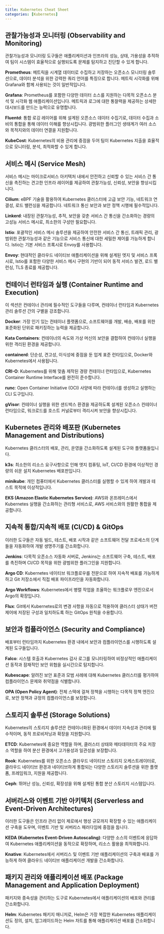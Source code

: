 ```yaml
---
title: Kubernetes Cheat Sheet
categories: [Kubernetes]
---
```



## 관찰가능성과 모니터링 (Observability and Monitoring)

관찰가능성과 모니터링 도구들은 애플리케이션과 인프라의 성능, 상태, 가용성을 추적하여 팀이 시스템이 효율적으로 실행되도록 문제를 탐지하고 진단할 수 있게 합니다.

**Prometheus**: 메트릭을 시계열 데이터로 수집하고 저장하는 오픈소스 모니터링 솔루션으로, 데이터 분석을 위한 강력한 쿼리 언어를 특징으로 합니다. 메트릭 시각화를 위해 Grafana와 함께 사용되는 것이 일반적입니다.

**Grafana**: Prometheus를 포함한 다양한 데이터 소스를 지원하는 다목적 오픈소스 분석 및 시각화 웹 애플리케이션입니다. 메트릭과 로그에 대한 통찰력을 제공하는 상세한 대시보드를 만드는 능력으로 유명합니다.

**Fluentd**: 통합 로깅 레이어를 위해 설계된 오픈소스 데이터 수집기로, 데이터 수집과 소비의 통합을 통해 데이터 이해를 향상시킵니다. 광범위한 플러그인 생태계가 여러 소스와 목적지와의 데이터 연결을 지원합니다.

**KubeCost**: Kubernetes의 비용 관리에 중점을 두어 팀이 Kubernetes 지출을 효율적으로 모니터링, 분석, 최적화할 수 있게 합니다.

## 서비스 메시 (Service Mesh)

서비스 메시는 마이크로서비스 아키텍처 내에서 안전하고 신뢰할 수 있는 서비스 간 통신을 촉진하는 견고한 인프라 레이어를 제공하여 관찰가능성, 신뢰성, 보안을 향상시킵니다.

**Cilium**: eBPF 기술을 활용하여 Kubernetes 클러스터에 고급 보안 기능, 네트워크 연결성, 로드 밸런싱을 제공합니다. 네트워크 통신 보안과 보안 정책 시행에 필수적입니다.

**Linkerd**: 내장된 관찰가능성, 추적, 보안을 갖춘 서비스 간 통신을 간소화하는 경량의 고성능 서비스 메시로, 최소한의 구성만 필요합니다.

**Istio**: 포괄적인 서비스 메시 솔루션을 제공하여 안전한 서비스 간 통신, 트래픽 관리, 광범위한 관찰가능성과 같은 기능으로 서비스 통신에 대한 세밀한 제어를 가능하게 합니다. Istio는 기본 서비스 프록시로 Envoy를 사용합니다.

**Envoy**: 현대적인 클라우드 네이티브 애플리케이션을 위해 설계된 엣지 및 서비스 프록시로, Istio를 포함한 다양한 서비스 메시 구현의 기반이 되어 동적 서비스 발견, 로드 밸런싱, TLS 종료를 제공합니다.

## 컨테이너 런타임과 실행 (Container Runtime and Execution)

이 섹션은 컨테이너 관리에 필수적인 도구들을 다루며, 컨테이너 런타임과 Kubernetes 관리 솔루션 간의 구별을 강조합니다.

**Docker**: 가장 인기 있는 컨테이너 플랫폼으로, 소프트웨어를 개발, 배송, 배포를 위한 표준화된 단위로 패키징하는 능력을 제공합니다.

**Kata Containers**: 컨테이너의 속도와 가상 머신의 보안을 결합하여 컨테이너 실행을 위한 격리된 환경을 제공합니다.

**containerd**: 단순성, 견고성, 이식성에 중점을 둔 업계 표준 런타임으로, Docker와 Kubernetes에서 사용됩니다.

**CRI-O**: Kubernetes를 위해 맞춤 제작된 경량 컨테이너 런타임으로, Kubernetes Container Runtime Interface를 완전히 준수합니다.

**runc**: Open Container Initiative (OCI) 사양에 따라 컨테이너를 생성하고 실행하는 CLI 도구입니다.

**gVisor**: 컨테이너 실행을 위한 샌드박스 환경을 제공하도록 설계된 오픈소스 컨테이너 런타임으로, 워크로드를 호스트 커널로부터 격리시켜 보안을 향상시킵니다.

## Kubernetes 관리와 배포판 (Kubernetes Management and Distributions)

Kubernetes 클러스터의 배포, 관리, 운영을 간소화하도록 설계된 도구와 플랫폼들입니다.

**k3s**: 최소한의 리소스 요구사항으로 인해 엣지 컴퓨팅, IoT, CI/CD 환경에 이상적인 경량의 쉬운 설치 Kubernetes 배포판입니다.

**minikube**: 개인 컴퓨터에서 Kubernetes 클러스터를 실행할 수 있게 하여 개발과 테스트 목적에 이상적입니다.

**EKS (Amazon Elastic Kubernetes Service)**: AWS와 온프레미스에서 Kubernetes 실행을 간소화하는 관리형 서비스로, AWS 서비스와의 원활한 통합을 제공합니다.

## 지속적 통합/지속적 배포 (CI/CD) & GitOps

이러한 도구들은 자동 빌드, 테스트, 배포 시작과 같은 소프트웨어 전달 프로세스의 단계들을 자동화하여 개발 생명주기를 간소화합니다.

**Jenkins**: 다목적 오픈소스 자동화 서버로, Jenkins는 소프트웨어 구축, 테스트, 배포를 촉진하며 CI/CD 목적을 위한 광범위한 플러그인을 지원합니다.

**Argo CD**: Kubernetes 네이티브 워크플로우를 전문으로 하여 지속적 배포를 가능하게 하고 Git 저장소에서 직접 배포 파이프라인을 자동화합니다.

**Argo Workflows**: Kubernetes에서 병렬 작업을 조율하는 워크플로우 엔진으로서 Argo의 확장입니다.

**Flux**: Git에서 Kubernetes로의 변경 사항을 자동으로 적용하여 클러스터 상태가 버전 제어에 저장된 구성과 일치하도록 하는 GitOps 원칙을 수용합니다.

## 보안과 컴플라이언스 (Security and Compliance)

배포부터 런타임까지 Kubernetes 환경 내에서 보안과 컴플라이언스를 시행하도록 설계된 도구들입니다.

**Falco**: 시스템 호출과 Kubernetes 감사 로그를 모니터링하여 비정상적인 애플리케이션 동작과 잠재적인 보안 위협을 실시간으로 탐지합니다.

**Kubescape**: 알려진 보안 표준과 모범 사례에 대해 Kubernetes 클러스터를 평가하여 컴플라이언스 문제와 취약점을 식별합니다.

**OPA (Open Policy Agent)**: 전체 스택에 걸쳐 정책을 시행하는 다목적 정책 엔진으로, 보안 정책과 규정의 컴플라이언스를 보장합니다.

## 스토리지 솔루션 (Storage Solutions)

Kubernetes의 스토리지 솔루션은 컨테이너화된 환경에서 데이터 지속성과 관리에 필수적이며, 동적 프로비저닝과 확장을 지원합니다.

**ETCD**: Kubernetes에 중요한 역할을 하며, 클러스터 상태와 메타데이터의 주요 저장소 역할을 하여 분산 환경에서 고가용성과 일관성을 보장합니다.

**Rook**: Kubernetes를 위한 오픈소스 클라우드 네이티브 스토리지 오케스트레이터로, 클라우드 네이티브 환경과 네이티브하게 통합되는 다양한 스토리지 솔루션을 위한 플랫폼, 프레임워크, 지원을 제공합니다.

**Ceph**: 뛰어난 성능, 신뢰성, 확장성을 위해 설계된 통합 분산 스토리지 시스템입니다.

## 서버리스와 이벤트 기반 아키텍처 (Serverless and Event-Driven Architectures)

이러한 도구들은 인프라 관리 없이 제로에서 행성 규모까지 확장할 수 있는 애플리케이션 구축을 도우며, 이벤트 기반 및 서버리스 패러다임에 중점을 둡니다.

**KEDA (Kubernetes Event-Driven Autoscaling)**: 다양한 소스의 이벤트에 응답하여 Kubernetes 애플리케이션을 동적으로 확장하며, 리소스 활용을 최적화합니다.

**Knative**: Kubernetes에서 서버리스 및 이벤트 기반 애플리케이션의 구축과 배포를 가능하게 하여 클라우드 네이티브 애플리케이션 개발을 간소화합니다.

## 패키지 관리와 애플리케이션 배포 (Package Management and Application Deployment)

패키지와 종속성을 관리하는 도구로 Kubernetes에서 애플리케이션의 배포와 관리를 간소화합니다.

**Helm**: Kubernetes 패키지 매니저로, Helm은 가장 복잡한 Kubernetes 애플리케이션도 정의, 설치, 업그레이드하는 Helm 차트를 통해 애플리케이션 배포를 간소화합니다.